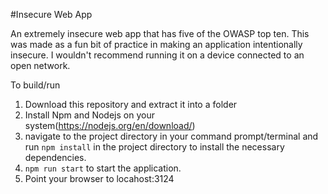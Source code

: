 #Insecure Web App

An extremely insecure web app that has five of the OWASP top ten. This was made as a fun bit of practice in making an application intentionally insecure. I wouldn't recommend running it on a device connected to an open network.


To build/run

1. Download this repository and extract it into a folder
2. Install Npm and Nodejs on your system(https://nodejs.org/en/download/)
3. navigate to the project directory in your command prompt/terminal and run `npm install` in the project directory to install the necessary dependencies.
4. `npm run start` to start the application.
5. Point your browser to locahost:3124
